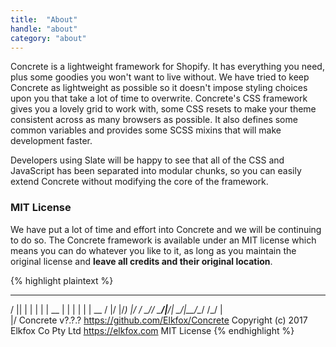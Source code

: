 ```yaml
---
title:  "About"
handle: "about"
category: "about"
---
```

Concrete is a lightweight framework for Shopify. It has everything you need, plus some goodies you won't want to live without. We have tried to keep Concrete as lightweight as possible so it doesn't impose styling choices upon you that take a lot of time to overwrite. Concrete's CSS framework gives you a lovely grid to work with, some CSS resets to make your theme consistent across as many browsers as possible. It also defines some common variables and provides some SCSS mixins that will make development faster.

Developers using Slate will be happy to see that all of the CSS and JavaScript has been separated into modular chunks, so you can easily extend Concrete without modifying the core of the framework.

### MIT License

We have put a lot of time and effort into Concrete and we will be continuing to do so. The Concrete framework is available under an MIT license which means you can do whatever you like to it, as long as you maintain the original license and **leave all credits and their original location**.

{% highlight plaintext %}
 ___  _   _    _
/   || | | |  | |
\__  | | | |  | |  __
/    |/  |/_) |/  /  \_/\/
\___/|__/| \_/|__/\__/  /\_/
              |\
              |/
Concrete v?.?.?
https://github.com/Elkfox/Concrete
Copyright (c) 2017 Elkfox Co Pty Ltd
https://elkfox.com
MIT License
{% endhighlight %}
